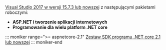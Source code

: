 [Visual Studio 2017 w wersji 15.7.3 lub nowszej](https://www.microsoft.com/net/download/windows) z następującymi pakietami roboczymi:

* **ASP.NET i tworzenie aplikacji internetowych**
* **Programowanie dla wielu platform .NET core**

::: moniker range=">= aspnetcore-2.1"
[Zestaw SDK programu .NET core 2.1 lub nowszej](https://www.microsoft.com/net/download/windows)
::: moniker-end
